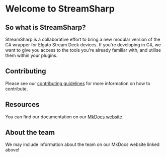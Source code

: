 # Welcome to StreamSharp

## So what is StreamSharp?
StreamSharp is a collaborative effort to bring a new modular version of the C# wrapper for Elgato Stream Deck devices. If you're developing in C#, we want to give you access to the tools you're already familiar with, and utilise them within your plugins.

## Contributing
Please see our [contributing guidelines](https://github.com/StreamSharp/.github/blob/main/CONTRIBUTING.md) for more information on how to contribute.

## Resources
You can find our documentation on our [MkDocs website](https://streamsharp.github.io)

## About the team
We may include information about the team on our MkDocs website linked above!

<!--
## Hi there 👋
**Here are some ideas to get you started:**

🙋‍♀️ A short introduction - what is your organization all about?
🌈 Contribution guidelines - how can the community get involved?
👩‍💻 Useful resources - where can the community find your docs? Is there anything else the community should know?
🍿 Fun facts - what does your team eat for breakfast?
🧙 Remember, you can do mighty things with the power of [Markdown](https://docs.github.com/github/writing-on-github/getting-started-with-writing-and-formatting-on-github/basic-writing-and-formatting-syntax)
-->
